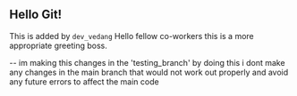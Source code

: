 ## Hello Git!
This is added by `dev_vedang`
Hello fellow co-workers
this is a more appropriate greeting boss.

-- im making this changes in the 'testing_branch' 
by doing this i dont make any changes in the main branch that would not work out properly and avoid any future errors to affect the main code